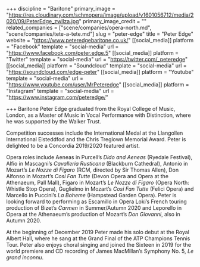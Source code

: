 +++
discipline = "Baritone"
primary_image = "https://res.cloudinary.com/schmopera/image/upload/v1601056712/media/2020/09/PeterEdge_zwllza.jpg"
primary_image_credit = ""
related_companies = ["scene/companies/opera-north.md", "scene/companies/tete-a-tete.md"]
slug = "peter-edge"
title = "Peter Edge"
website = "https://www.peteredgebaritone.co.uk/"
[[social_media]]
platform = "Facebook"
template = "social-media"
url = "https://www.facebook.com/peter.edge.5"
[[social_media]]
platform = "Twitter"
template = "social-media"
url = "https://twitter.com/_peteredge"
[[social_media]]
platform = "Soundcloud"
template = "social-media"
url = "https://soundcloud.com/edge-peter"
[[social_media]]
platform = "Youtube"
template = "social-media"
url = "https://www.youtube.com/user/MrPeteredge"
[[social_media]]
platform = "Instagram"
template = "social-media"
url = "https://www.instagram.com/peteredge/"

+++
Baritone Peter Edge graduated from the Royal College of Music, London, as a Master of Music in Vocal Performance with Distinction, where he was supported by the Walker Trust.

Competition successes include the International Medal at the Llangollen International Eisteddfod and the Chris Treglown Memorial Award. Peter is delighted to be a Concordia 2019/2020 featured artist.

Opera roles include Aeneas in Purcell’s _Dido and Aeneas_ (Ryedale Festival), Alfio in Mascagni’s _Cavalleria Rusticana_ (Blackburn Cathedral), Antonio in Mozart’s _Le Nozze di Figaro_ (RCM, directed by Sir Thomas Allen), Don Alfonso in Mozart’s _Cosi Fan Tutte_ (Devon Opera and Opera at the Athenaeum, Pall Mall), Figaro in Mozart’s _Le Nozze di Figaro_ (Opera North: Whistle Stop Opera),  Guglielmo in Mozart’s _Cosi Fan Tutte_ (Felici Opera) and Marcello in Puccini’s _La Boheme_ (Hampstead Garden Opera). Peter is looking forward to performing as Escamillo in Opera Loki’s French touring production of Bizet’s _Carmen_ in Summer/Autumn 2020 and Leporello in Opera at the Athenaeum’s production of Mozart’s _Don Giovanni_, also in Autumn 2020.  

At the beginning of December 2019 Peter made his solo debut at the Royal Albert Hall, where he sang at the Grand Final of the ATP Champions Tennis Tour. Peter also enjoys choral singing and joined the Sixteen in 2019 for the world premiere and CD recording of James MacMillan’s Symphony No. 5, _Le grand inconnu_.